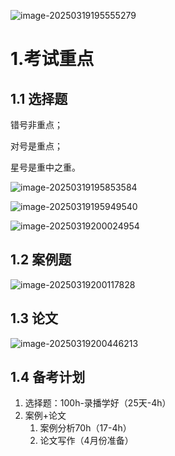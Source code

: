 ![image-20250319195555279](assets/image-20250319195555279.png)

# 1.考试重点

## 1.1 选择题

错号非重点；

对号是重点；

星号是重中之重。

![image-20250319195853584](assets/image-20250319195853584.png)

![image-20250319195949540](assets/image-20250319195949540-1742385617382-1.png)

![image-20250319200024954](assets/image-20250319200024954.png)

## 1.2 案例题

![image-20250319200117828](assets/image-20250319200117828.png)

## 1.3 论文

![image-20250319200446213](assets/image-20250319200446213.png)

## 1.4 备考计划

1. 选择题：100h-录播学好（25天-4h）
2. 案例+论文
   1. 案例分析70h（17-4h）
   2. 论文写作（4月份准备）